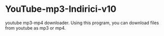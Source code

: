 # YouTube-mp3-Indirici-v10
youtube mp3-mp4 downloader. Using this program, you can download files from youtube as mp3 or mp4. 
